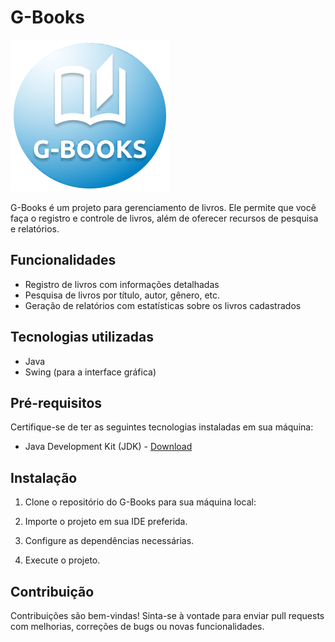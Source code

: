 # G-Books

![G-Books Logo](src/br/com/ticotech/gbooks/java/view/shared/images/Logo.png)

G-Books é um projeto para gerenciamento de livros. Ele permite que você faça o registro e controle de livros, além de oferecer recursos de pesquisa e relatórios.

## Funcionalidades

- Registro de livros com informações detalhadas
- Pesquisa de livros por título, autor, gênero, etc.
- Geração de relatórios com estatísticas sobre os livros cadastrados

## Tecnologias utilizadas

- Java
- Swing (para a interface gráfica)

## Pré-requisitos

Certifique-se de ter as seguintes tecnologias instaladas em sua máquina:

- Java Development Kit (JDK) - [Download](https://www.oracle.com/java/technologies/javase-jdk11-downloads.html)

## Instalação

1. Clone o repositório do G-Books para sua máquina local:

2. Importe o projeto em sua IDE preferida.

3. Configure as dependências necessárias.

4. Execute o projeto.

## Contribuição

Contribuições são bem-vindas! Sinta-se à vontade para enviar pull requests com melhorias, correções de bugs ou novas funcionalidades.



